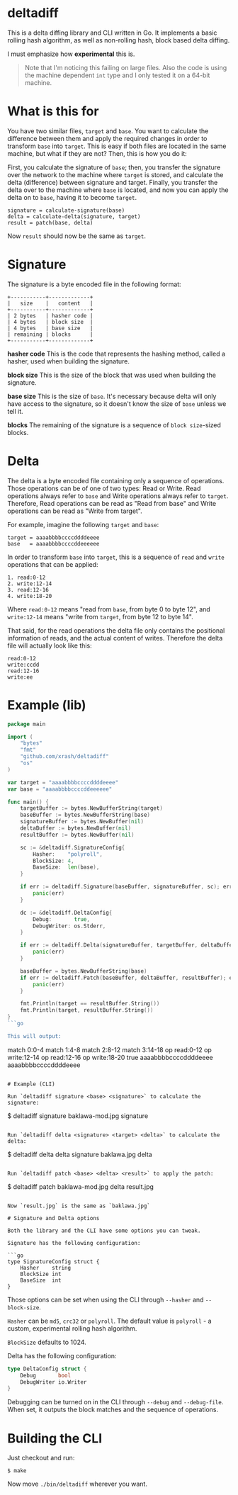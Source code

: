 # deltadiff

This is a delta diffing library and CLI written in Go. It implements a basic rolling hash algorithm, as well as non-rolling hash, block based delta diffing.

I must emphasize how **experimental** this is.

> Note that I'm noticing this failing on large files. Also the code is using the machine dependent `int` type and I only tested it on a 64-bit machine.

# What is this for

You have two similar files, `target` and `base`. You want to calculate the difference between them and apply the required changes in order to transform `base` into `target`. This is easy if both files are located in the same machine, but what if they are not? Then, this is how you do it:

First, you calculate the signature of `base`; then, you transfer the signature over the network to the machine where `target` is stored, and calculate the delta (difference) between signature and target. Finally, you transfer the delta over to the machine where `base` is located, and now you can apply the delta on to `base`, having it to become `target`.

```
signature = calculate-signature(base)
delta = calculate-delta(signature, target)
result = patch(base, delta)
```

Now `result` should now be the same as `target`.

# Signature

The signature is a byte encoded file in the following format:

```
+-----------+-------------+
|   size    |   content   |
+-----------+-------------+
| 2 bytes   | hasher code |
| 4 bytes   | block size  |
| 4 bytes   | base size   |
| remaining | blocks      |
+-----------+-------------+
```

**hasher code** This is the code that represents the hashing method, called a hasher, used when building the signature.

**block size** This is the size of the block that was used when building the signature.

**base size** This is the size of `base`. It's necessary because delta will only have access to the signature, so it doesn't know the size of `base` unless we tell it.

**blocks** The remaining of the signature is a sequence of `block size`-sized blocks.

# Delta

The delta is a byte encoded file containing only a sequence of operations. Those operations can be of one of two types: Read or Write. Read operations always refer to `base` and Write operations always refer to `target`. Therefore, Read operations can be read as "Read from base" and Write operations can be read as "Write from target".

For example, imagine the following `target` and `base`:

```
target = aaaabbbbccccddddeeee
base   = aaaabbbbccccddeeeeee
```

In order to transform `base` into `target`, this is a sequence of `read` and `write` operations that can be applied:

```
1. read:0-12
2. write:12-14
3. read:12-16
4. write:18-20
```

Where `read:0-12` means "read from `base`, from byte 0 to byte 12", and `write:12-14` means "write from `target`, from byte 12 to byte 14".

That said, for the read operations the delta file only contains the positional information of reads, and the actual content of writes. Therefore the delta file will actually look like this:

```
read:0-12
write:ccdd
read:12-16
write:ee
```

# Example (lib)

```go
package main

import (
	"bytes"
	"fmt"
	"github.com/xrash/deltadiff"
	"os"
)

var target = "aaaabbbbccccddddeeee"
var base = "aaaabbbbccccddeeeeee"

func main() {
	targetBuffer := bytes.NewBufferString(target)
	baseBuffer := bytes.NewBufferString(base)
	signatureBuffer := bytes.NewBuffer(nil)
	deltaBuffer := bytes.NewBuffer(nil)
	resultBuffer := bytes.NewBuffer(nil)

	sc := &deltadiff.SignatureConfig{
		Hasher:    "polyroll",
		BlockSize: 4,
		BaseSize:  len(base),
	}

	if err := deltadiff.Signature(baseBuffer, signatureBuffer, sc); err != nil {
		panic(err)
	}

	dc := &deltadiff.DeltaConfig{
		Debug:       true,
		DebugWriter: os.Stderr,
	}

	if err := deltadiff.Delta(signatureBuffer, targetBuffer, deltaBuffer, dc); err != nil {
		panic(err)
	}

	baseBuffer = bytes.NewBufferString(base)
	if err := deltadiff.Patch(baseBuffer, deltaBuffer, resultBuffer); err != nil {
		panic(err)
	}

	fmt.Println(target == resultBuffer.String())
	fmt.Println(target, resultBuffer.String())
}
```go

This will output:

```
match	0:0-4
match	1:4-8
match	2:8-12
match	3:14-18
op	read:0-12
op	write:12-14
op	read:12-16
op	write:18-20
true
aaaabbbbccccddddeeee aaaabbbbccccddddeeee
```

# Example (CLI)

Run `deltadiff signature <base> <signature>` to calculate the signature:

```
$ deltadiff signature baklawa-mod.jpg signature
```

Run `deltadiff delta <signature> <target> <delta>` to calculate the delta:

```
$ deltadiff delta delta signature baklawa.jpg delta
```

Run `deltadiff patch <base> <delta> <result>` to apply the patch:

```
$ deltadiff patch baklawa-mod.jpg delta result.jpg
```

Now `result.jpg` is the same as `baklawa.jpg`

# Signature and Delta options

Both the library and the CLI have some options you can tweak. 

Signature has the following configuration:

```go
type SignatureConfig struct {
	Hasher    string
	BlockSize int
	BaseSize  int
}
```

Those options can be set when using the CLI through `--hasher` and `--block-size`.

`Hasher` can be `md5`, `crc32` or `polyroll`. The default value is `polyroll` - a custom, experimental rolling hash algorithm.

`BlockSize` defaults to 1024.

Delta has the following configuration:

```go
type DeltaConfig struct {
	Debug       bool
	DebugWriter io.Writer
}
```

Debugging can be turned on in the CLI through `--debug` and `--debug-file`. When set, it outputs the block matches and the sequence of operations.

# Building the CLI

Just checkout and run:

```
$ make
```

Now move `./bin/deltadiff` wherever you want.
